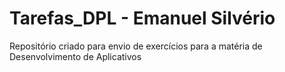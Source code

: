 # Tarefas_DPL  - Emanuel Silvério
 
Repositório criado para envio de exercícios para a matéria de Desenvolvimento de Aplicativos
